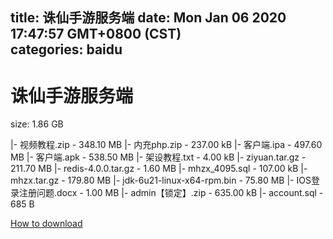 
title: 诛仙手游服务端
date: Mon Jan 06 2020 17:47:57 GMT+0800 (CST)    
categories: baidu
---

# 诛仙手游服务端
size: 1.86 GB
 
 
|- 视频教程.zip - 348.10 MB
|- 内充php.zip - 237.00 kB
|- 客户端.ipa - 497.60 MB
|- 客户端.apk - 538.50 MB
|- 架设教程.txt - 4.00 kB
|- ziyuan.tar.gz - 211.70 MB
|- redis-4.0.0.tar.gz - 1.60 MB
|- mhzx_4095.sql - 107.00 kB
|- mhzx.tar.gz - 179.80 MB
|- jdk-6u21-linux-x64-rpm.bin - 75.80 MB
|- IOS登录注册问题.docx - 1.00 MB
|- admin【锁定】.zip - 635.00 kB
|- account.sql - 685 B

[How to download](https://bpcam.bemobtrk.com/go/2ceec3aa-1ca2-46d6-b9ff-aaa5c184517c?jno=3862)